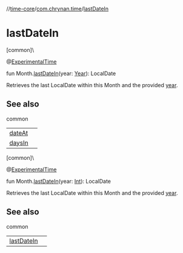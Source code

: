 //[time-core](../../index.md)/[com.chrynan.time](index.md)/[lastDateIn](last-date-in.md)

# lastDateIn

[common]\

@[ExperimentalTime](https://kotlinlang.org/api/latest/jvm/stdlib/kotlin.time/-experimental-time/index.html)

fun Month.[lastDateIn](last-date-in.md)(year: [Year](-year/index.md)): LocalDate

Retrieves the last LocalDate within this Month and the provided [year](last-date-in.md).

## See also

common

| | |
|---|---|
| [dateAt](date-at.md) |  |
| [daysIn](days-in.md) |  |

[common]\

@[ExperimentalTime](https://kotlinlang.org/api/latest/jvm/stdlib/kotlin.time/-experimental-time/index.html)

fun Month.[lastDateIn](last-date-in.md)(year: [Int](https://kotlinlang.org/api/latest/jvm/stdlib/kotlin/-int/index.html)): LocalDate

Retrieves the last LocalDate within this Month and the provided [year](last-date-in.md).

## See also

common

| | |
|---|---|
| [lastDateIn](last-date-in.md) |  |

